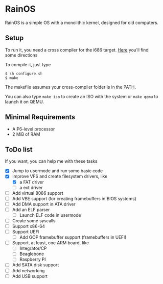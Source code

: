 # RainOS

RainOS is a simple OS with a monolithic kernel, designed for old computers.

## Setup
To run it, you need a cross compiler for the i686 target. [Here](http://wiki.osdev.org/GCC_Cross-Compiler) you'll find some directions

To compile it, just type

```
$ sh configure.sh
$ make
```

The makefile assumes your cross-compiler folder is in the PATH.

You can also type ```make iso``` to create an ISO with the system or ```make qemu``` to launch it on QEMU.

## Minimal Requirements
 - A P6-level processor
 - 2 MiB of RAM

## ToDo list

If you want, you can help me with these tasks

- [X] Jump to usermode and run some basic code
- [X] Improve VFS and create filesystem drivers, like
  - [X] a FAT driver
  - [ ] a ext driver
- [ ] Add virtual 8086 support
- [ ] Add VBE support (for creating framebuffers in BIOS systems)  
- [ ] Add DMA support in ATA driver
- [ ] Add an ELF parser
  - [ ] Launch ELF code in usermode
- [ ] Create some syscalls
- [ ] Support x86-64
- [ ] Support UEFI
  - [ ] Add GOP framebuffer support (framebuffers in UEFI)
- [ ] Support, at least, one ARM board, like
  - [ ] Integrator/CP
  - [ ] Beaglebone
  - [ ] Raspberry PI
- [ ] Add SATA disk support
- [ ] Add networking
- [ ] Add USB support
